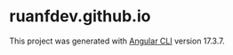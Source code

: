 # ruanfdev.github.io
This project was generated with [Angular CLI](https://github.com/angular/angular-cli) version 17.3.7.
